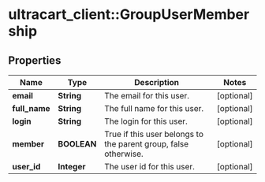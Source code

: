 # ultracart_client::GroupUserMembership

## Properties
Name | Type | Description | Notes
------------ | ------------- | ------------- | -------------
**email** | **String** | The email for this user. | [optional] 
**full_name** | **String** | The full name for this user. | [optional] 
**login** | **String** | The login for this user. | [optional] 
**member** | **BOOLEAN** | True if this user belongs to the parent group, false otherwise. | [optional] 
**user_id** | **Integer** | The user id for this user. | [optional] 


